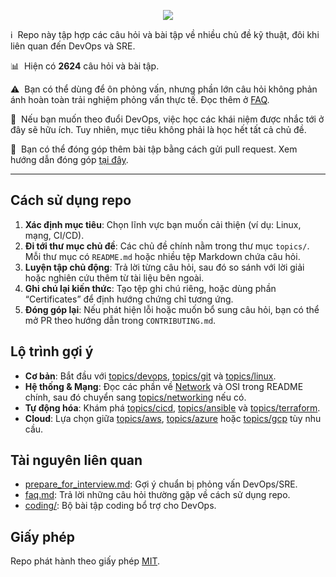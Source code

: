 <p align="center"><img src="images/devops_exercises.png"/></p>

:information_source: &nbsp;Repo này tập hợp các câu hỏi và bài tập về nhiều chủ đề kỹ thuật, đôi khi liên quan đến DevOps và SRE.

:bar_chart: &nbsp;Hiện có **2624** câu hỏi và bài tập.

:warning: &nbsp;Bạn có thể dùng để ôn phỏng vấn, nhưng phần lớn câu hỏi không phản ánh hoàn toàn trải nghiệm phỏng vấn thực tế. Đọc thêm ở [FAQ](faq.md).

:stop_sign: &nbsp;Nếu bạn muốn theo đuổi DevOps, việc học các khái niệm được nhắc tới ở đây sẽ hữu ích. Tuy nhiên, mục tiêu không phải là học hết tất cả chủ đề.

:pencil: &nbsp;Bạn có thể đóng góp thêm bài tập bằng cách gửi pull request. Xem hướng dẫn đóng góp [tại đây](CONTRIBUTING.md).

****

## Cách sử dụng repo

1. **Xác định mục tiêu**: Chọn lĩnh vực bạn muốn cải thiện (ví dụ: Linux, mạng, CI/CD).
2. **Đi tới thư mục chủ đề**: Các chủ đề chính nằm trong thư mục `topics/`. Mỗi thư mục có `README.md` hoặc nhiều tệp Markdown chứa câu hỏi.
3. **Luyện tập chủ động**: Trả lời từng câu hỏi, sau đó so sánh với lời giải hoặc nghiên cứu thêm từ tài liệu bên ngoài.
4. **Ghi chú lại kiến thức**: Tạo tệp ghi chú riêng, hoặc dùng phần “Certificates” để định hướng chứng chỉ tương ứng.
5. **Đóng góp lại**: Nếu phát hiện lỗi hoặc muốn bổ sung câu hỏi, bạn có thể mở PR theo hướng dẫn trong `CONTRIBUTING.md`.

## Lộ trình gợi ý

- **Cơ bản**: Bắt đầu với [topics/devops](topics/devops/README.md), [topics/git](topics/git/README.md) và [topics/linux](topics/linux/README.md).
- **Hệ thống & Mạng**: Đọc các phần về [Network](#network) và OSI trong README chính, sau đó chuyển sang [topics/networking](topics/networking) nếu có.
- **Tự động hóa**: Khám phá [topics/cicd](topics/cicd/README.md), [topics/ansible](topics/ansible/README.md) và [topics/terraform](topics/terraform/README.md).
- **Cloud**: Lựa chọn giữa [topics/aws](topics/aws/README.md), [topics/azure](topics/azure/README.md) hoặc [topics/gcp](topics/gcp/README.md) tùy nhu cầu.

## Tài nguyên liên quan

- [prepare_for_interview.md](prepare_for_interview.md): Gợi ý chuẩn bị phỏng vấn DevOps/SRE.
- [faq.md](faq.md): Trả lời những câu hỏi thường gặp về cách sử dụng repo.
- [coding/](coding): Bộ bài tập coding bổ trợ cho DevOps.

## Giấy phép

Repo phát hành theo giấy phép [MIT](LICENSE).

